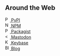 ## Around the Web

<a href="https://pypi.org/user/chris48s/">
  <img src="https://chris48s.github.io/chris48s/icons/python.svg" width="16" height="16" alt="PyPI" /> PyPI
</a><br>

<a href="https://www.npmjs.com/~chris48s">
  <img src="https://chris48s.github.io/chris48s/icons/npm.svg" width="16" height="16" alt="NPM" /> NPM
</a><br>

<a href="https://packagist.org/packages/chris48s/">
  <img src="https://chris48s.github.io/chris48s/icons/php.svg" width="16" height="16" alt="Packagist" /> Packagist
</a><br>

<a href="https://fed.chris-shaw.dev/@chris">
  <img src="https://chris48s.github.io/chris48s/icons/mastodon.svg" width="16" height="16" alt="<astodon" /> Mastodon
</a><br>

<a href="https://keybase.io/chris48s">
  <img src="https://chris48s.github.io/chris48s/icons/keybase.svg" width="16" height="16" alt="Keybase" /> Keybase
</a><br>

<a href="https://chris48s.github.io/blogmarks">
  <img src="https://chris48s.github.io/chris48s/icons/rss.svg" width="16" height="16" alt="Blog" /> Blog
</a>
